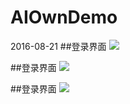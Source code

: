 # AIOwnDemo
2016-08-21
##登录界面
![](https://github.com/angcyo/AIOwnDemo/blob/master/screenshot/76EF5E9F-1C81-4182-8739-1380D8B7E80E.png)

##登录界面
![](https://github.com/angcyo/AIOwnDemo/blob/master/screenshot/76EF5E9F-1C81-4182-8739-1380D8B7E80E.png)

##登录界面
![](https://github.com/angcyo/AIOwnDemo/blob/master/screenshot/76EF5E9F-1C81-4182-8739-1380D8B7E80E.png)
